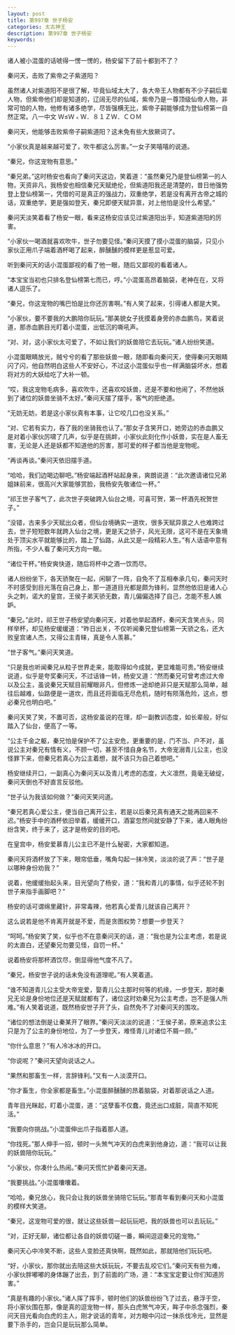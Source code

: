 ```yaml
---
layout: post
title: 第997章 世子杨安
categories: 太古神王
description: 第997章 世子杨安
keywords:
---
```


诸人被小混蛋的话唬得一愣一愣的，杨安留下了前十都到不了？

秦问天，击败了紫帝之子紫道阳？

虽然诸人对紫道阳不是很了解，毕竟仙域太大了，各大帝王人物都有不少子嗣后辈人物，但紫帝他们却是知道的，辽阔无尽的仙域，紫帝乃是一尊顶级仙帝人物，非常可怕的人物，他修有诸多绝学，尽皆强横无比，紫帝子嗣能够成为登仙榜第一自然正常。八一中文 Ｗ≤Ｗ﹤Ｗ．８１ＺＷ．ＣＯＭ

秦问天，他能够击败紫帝子嗣紫道阳？这未免有些大放厥词了。

“小家伙真是越来越可爱了，吹牛都这么厉害。”一女子笑嘻嘻的说道。

“秦兄，你这宠物有意思。”

“秦兄弟。”这时杨安也看向了秦问天这边，笑着道：“虽然秦兄乃是登仙榜第一的人物，天资非凡，我杨安也相信秦兄天赋绝伦，但紫道阳我还是清楚的，昔日他强势登上登仙榜第一，凭借的可是真正的强战力，双重绝学，若是没有离开古帝之城的话，双重绝学，更是强如登天，秦兄即便天赋异禀，对上他怕是没什么希望。”

秦问天淡笑着看了杨安一眼，看来这杨安应该见过紫道阳出手，知道紫道阳的厉害。

“小家伙一喝酒就喜欢吹牛，世子勿要见怪。”秦问天摸了摸小混蛋的脑袋，只见小家伙正用爪子端着酒杯喝了起来，醉醺醺的模样更是惹显可爱。

听到秦问天的话小混蛋鄙视的看了他一眼，随后又鄙视的看着诸人。

“本宝宝当初也只排名登仙榜第七而已，哼。”小混蛋高昂着脑袋，老神在在，又将诸人逗乐了。

“秦兄，你这宠物的嘴巴怕是比你还厉害啊。”有人笑了起来，引得诸人都是大笑。

“小家伙，要不要我的大鹏陪你玩玩。”那美貌女子抚摸着身旁的赤血鹏鸟，笑着说道，那赤血鹏目光盯着小混蛋，出低沉的嘶吼声。

“对、对，这小家伙太可爱了，不如让我们的妖兽陪它去玩玩。”诸人纷纷笑道。

小混蛋眼睛放光，贼兮兮的看了那些妖兽一眼，随即看向秦问天，使得秦问天眼睛闪了闪，他自然明白这些人不安好心，不过这小混蛋似乎也一样满脑袋坏水，想着将对方的大妖给吃了大补一顿。

“哎，我这宠物毛病多，喜欢吹牛，还喜欢咬妖兽，还是不要和他闹了，不然他妖到了诸位的妖兽坐骑不太好。”秦问天摆了摆手，客气的拒绝道。

“无妨无妨，若是这小家伙真有本事，让它咬几口也没关系。”

“对、它若有实力，吞了我的坐骑我也认了。”那女子含笑开口，她旁边的赤血鹏又是对着小家伙厉啸了几声，似乎是在挑衅，小家伙此刻化作小妖兽，实在是人畜无害，无论是人还是妖都不知道他的厉害，那可爱的样子都当他是宠物呢。

“再谈再谈。”秦问天依旧摆手道。

“哈哈，我们边喝边聊吧。”杨安端起酒杯站起身来，爽朗说道：“此次邀请诸位兄弟姐妹前来，很高兴大家能够赏脸，我杨安先敬诸位一杯。”

“祁王世子客气了，此次世子突破跨入仙台之境，可喜可贺，第一杯酒先祝贺世子。”

“没错，古来多少天赋出众者，但仙台境确实一道坎，很多天赋异禀之人也难跨过去，世子短短数年就跨入仙台之境，更是天之骄子，风光无限，这可不是在天象境处于顶尖水平就能够比的，踏上了仙路，从此又是一段精彩人生。”有人话语中意有所指，不少人看了秦问天方向一眼。

“诸位干杯。”杨安爽快道，随后将杯中之酒一饮而尽。

诸人纷纷坐下，各天骄聚在一起，闲聊了一阵，自免不了互相奉承几句，秦问天时不时感受到目光落在自己身上，那一道道目光都是颇为锋利，显然他依旧是诸人心头之刺，诺大的皇宫，王侯子弟天骄无数，青儿偏偏选择了自己，怎能不惹人嫉妒。

“秦兄。”此时，祁王世子杨安望向秦问天，对着他举起酒杯，秦问天含笑点头，同样举杯，却见杨安缓缓道：“昨日出关，不仅听闻秦兄登仙榜第一天骄之名，还大败皇宫诸人杰，又得公主青睐，真是令人羡慕。”

“世子客气。”秦问天笑道。

“只是我也听闻秦兄从粒子世界走来，能取得如今成就，更显难能可贵。”杨安继续说道，似乎是夸奖秦问天，不过话锋一转，杨安又道：“然而秦兄可曾考虑过大帝以及公主，虽说秦兄天赋目前耀眼非凡，但修炼一途却绝非只是天赋那么简单，越往后越难，仙路便是一道坎，而且还将面临无尽危机，随时有陨落危险，这点，想必秦兄也明白吧。”

秦问天笑了笑，不置可否，这杨安虽说的在理，却一副教训态度，如长辈般，好似踏入了仙台，便高了一等。

“公主千金之躯，秦兄怕是保护不了公主安危，更重要的是，门不当、户不对，虽说公主对秦兄有情有义，不顾一切，甚至不惜自身名节，大帝宠溺青儿公主，也没怪罪下来，但秦兄若真心为公主着想，就不该只为自己着想吧。”

杨安继续开口，一副真心为秦问天以及青儿考虑的态度，大义凛然，竟毫无破绽，秦问天倒也不好直言反驳他。

“世子认为我该如何做？”秦问天笑问道。

“秦兄若真心爱公主，便当自己离开公主，若是以后秦兄真有通天之能再回来不迟。”杨安手中的酒杯依旧举着，缓缓开口，酒宴忽然间就安静了下来，诸人眼角纷纷含笑，终于来了，这才是杨安的目的吧。

在皇宫中，杨安爱慕青儿公主已不是什么秘密，大家都知道。

秦问天将酒杯放了下来，眼帘低垂，嘴角勾起一抹冷笑，淡淡的说了声：“世子是以哪种身份劝我？”

说着，他缓缓抬起头来，目光望向了杨安，道：“我和青儿的事情，似乎还轮不到世子来指手画脚吧？”

杨安的话可谓绵里藏针，非常毒辣，他若真心爱青儿就该自己离开？

这么说若是他不肯离开就是不爱，而是贪图权势？想要一步登天？

“呵呵。”杨安笑了笑，似乎也不在意秦问天的话，道：“我也是为公主考虑，若是说的太直白，还望秦兄勿要见怪，自罚一杯。”

说着杨安将那杯酒饮尽，倒显得他气度不凡了。

“秦兄，杨安世子说的话未免没有道理呢。”有人笑着道。

“谁不知道青儿公主受大帝宠爱，娶青儿公主那时何等的机缘，一步登天，那时秦兄无论是身份地位还是天赋就都有了，诸位这时劝秦兄为公主考虑，岂不是强人所难。”有人笑着说道，既然杨安世子开了头，自然免不了对秦问天的围攻。

“诸位的想法倒是让秦某开了眼界。”秦问天淡淡的说道：“王侯子弟，原来追求公主只是为了公主的身份地位，为了一步登天，难怪青儿对诸位不屑一顾。”

“你什么意思？”有人冷冰冰的开口。

“你说呢？”秦问天望向说话之人。

“果然和那畜生一样，言辞锋利。”又有一人淡漠开口。

“你才畜生，你全家都是畜生。”小混蛋醉醺醺的昂着脑袋，对着那说话之人道。

青年目光眯起，盯着小混蛋，道：“这孽畜不仅蠢，竟还出口成脏，简直不知死活。”

“我要向你挑战。”小混蛋伸出爪子指着那人道。

“你找死。”那人伸手一招，顿时一头煞气冲天的白虎来到他身边，道：“我可以让我的妖兽陪你玩玩。”

“小家伙，你凑什么热闹。”秦问天慌忙护着秦问天道。

“我要挑战。”小混蛋囔囔着。

“哈哈，秦兄放心，我只会让我的妖兽坐骑陪它玩玩。”那青年看到秦问天和小混蛋的模样大笑道。

“秦兄，这宠物可爱的很，就让这些妖兽一起玩玩吧，我的妖兽也可以去玩玩。”

“对，正好无聊，诸位都让各自的妖兽切磋一番，瞬间逗逗秦兄的宠物。”

秦问天心中冷笑不断，这些人变脸还真快啊，既然如此，那就陪他们玩玩吧。

“好，小家伙，那你就出去陪这些大妖玩玩，不要去乱咬它们。”秦问天有些为难，小家伙胖嘟嘟的身体蹦了出去，到了前面的广场，道：“本宝宝定要让你们知道厉害。”

“真是有趣的小家伙。”诸人挥了挥手，顿时他们的妖兽纷纷飞了过去，悬浮于空，将小家伙围在那，像是真的逗宠物一样，那头白虎煞气冲天，眸子中杀念强烈，秦问天目光看向白虎的主人，刚才说话的青年，对方眼中闪过一抹杀伐冷光，显然是要下杀手的，岂会只是玩玩那么简单。
